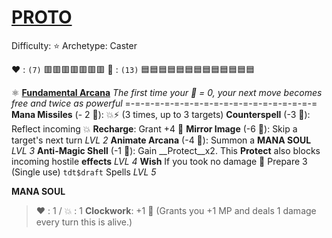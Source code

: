 # [__PROTO__](<https://www.youtube.com/watch?v=hzGmbwS_Drs>)
Difficulty: ⭐
Archetype: Caster

❤️ : `(7)`   🟥🟥🟥🟥🟥🟥🟥
🔷 : `(13)` 🟦🟦🟦🟦🟦🟦🟦🟦🟦🟦🟦🟦🟦

⚛️ [**Fundamental Arcana**](https://media.discordapp.net/attachments/1056365502101979146/1225574553502089246/apprentice.png?ex=6621a03f&is=660f2b3f&hm=3ea071a167a081c30fe6bd890e9e54d6cd9c76c4906196e20416e832dc2d6ce8&=&format=webp&quality=lossless&width=450&height=676)
*The first time your 🔷 = 0, your next move becomes free and twice as powerful*
=-=-=-=-=-=-=-=-=-=-=-=-=-=-=-=-=-=-=-=
**Mana Missiles** (- 2 🔷): 💥⚡ (3 times, up to 3 targets)
**Counterspell** (-3 🔷): Reflect incoming 💥
**Recharge**: Grant +4 🔷
**Mirror Image** (-6 🔷): Skip a target's next turn *LVL 2*
**Animate Arcana** (-4 🔷): Summon a **MANA SOUL** *LVL 3*
**Anti-Magic Shell** (-1 🔷):  Gain __Protect__x2. This __Protect__ also blocks incoming hostile __effects__ *LVL 4*
**Wish** If you took no damage 🔀 Prepare 3 (Single use) `tdt$draft` Spells *LVL 5*

**MANA SOUL**
> ﻿❤️﻿﻿ : 1 / 💥 : 1
> **Clockwork**: +1 🔷 
> (Grants you +1 MP and deals 1 damage every turn this is alive.)
